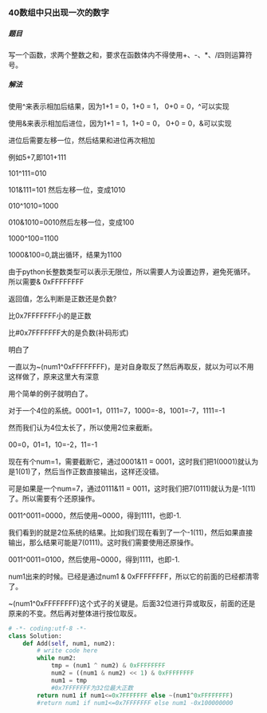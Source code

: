 ### 40数组中只出现一次的数字

##### 题目

写一个函数，求两个整数之和，要求在函数体内不得使用+、-、*、/四则运算符号。

##### 解法

使用^来表示相加后结果，因为1+1 = 0，1+0 = 1， 0+0 = 0，^可以实现

使用&来表示相加后进位，因为1+1 = 1，1+0 = 0， 0+0 = 0，&可以实现

进位后需要左移一位，然后结果和进位再次相加

例如5+7,即101+111

101^111=010

101&111=101 然后左移一位，变成1010

010^1010=1000

010&1010=0010然后左移一位，变成100

1000^100=1100

1000&100=0,跳出循环，结果为1100



由于python长整数类型可以表示无限位，所以需要人为设置边界，避免死循环。所以需要& 0xFFFFFFFF

返回值，怎么判断是正数还是负数?

比0x7FFFFFFF小的是正数

比#0x7FFFFFFF大的是负数(补码形式)



明白了

一直以为~(num1^0xFFFFFFFF)，是对自身取反了然后再取反，就以为可以不用这样做了，原来这里大有深意

用个简单的例子就明白了。

对于一个4位的系统。0001=1，0111=7，1000=-8，1001=-7，1111=-1

然而我们认为4位太长了，所以使用2位来截断。

00=0，01=1，10=-2，11=-1

现在有个num=1，需要截断它，通过0001&11 = 0001，这时我们把1(0001)就认为是1(01)了，然后当作正数直接输出，这样还没错。

可是如果是一个num=7，通过0111&11 = 0011，这时我们把7(0111)就认为是-1(11)了。所以需要有个还原操作。

0011^0011=0000，然后使用~0000，得到1111，也即-1.



我们看到的就是2位系统的结果。比如我们现在看到了一个-1(11)，然后如果直接输出，那么结果可能是7(0111)。这时我们需要使用还原操作。

0011^0011=0100，然后使用~0000，得到1111，也即-1.

num1出来的时候。已经是通过num1 & 0xFFFFFFFF，所以它的前面的已经都清零了。



~(num1^0xFFFFFFFF)这个式子的关键是。后面32位进行异或取反，前面的还是原来的不变。然后再对整体进行按位取反。



```python
# -*- coding:utf-8 -*-
class Solution:
    def Add(self, num1, num2):
        # write code here
        while num2:
            tmp = (num1 ^ num2) & 0xFFFFFFFF
            num2 = ((num1 & num2) << 1) & 0xFFFFFFFF
            num1 = tmp
            #0x7FFFFFFF为32位最大正数
        return num1 if num1<=0x7FFFFFFF else ~(num1^0xFFFFFFFF)
    	#return num1 if num1<=0x7FFFFFFF else num1 -0x100000000
```

